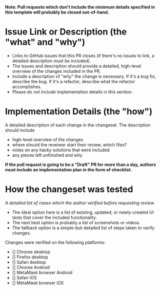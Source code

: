 **Note: Pull requests which don't include the minimum details specified
in this template will probably be closed out-of-hand.**

# Issue Link or Description (the "what" and "why")

- Links to GitHub issues that this PR closes (if there's no issues to link,
  a detailed description must be included).
- The issues and description should provide a
  detailed, high-level overview of the changes included in the PR.
- Include a description of "why" the change is necessary. If it's a bug fix,
  describe the bug. If it's a refactor, describe what the refactor accomplishes.
- Please do not include implementation details in this section.

# Implementation Details (the "how")

A detailed description of each change in the changeset. The description should
include

- high-level overview of the changes
- where should the reveiwer start their review, which files?
- notes on any hacky solutions that were included
- any pieces left unfinished and why

**If the pull request is going to be a "Draft" PR for more than a day, authors
must include an implementation plan in the form of checklist.**

# How the changeset was tested

_A detailed list of cases which the author verified before requesting review._

- The ideal option here is a list of existing, updated, or newly-created UI
  tests that cover the included functionality.
- The next best option is probably a list of screenshots or videos.
- The fallback option is a simple-but-detailed list of steps taken to verify changes.

Changes were verified on the following platforms:

- [] Chrome desktop
- [] Firefox desktop
- [] Safari desktop
- [] Chrome Android
- [] MetaMask browser Android
- [] Safari iOS
- [] MetaMask browser iOS
